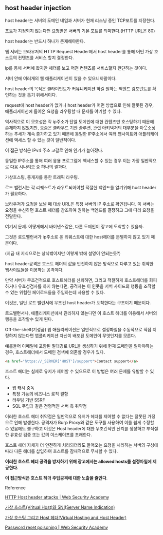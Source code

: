 ## host header injection

host header는 서버의 도메인 네임과 서버가 현재 리스닝 중인 TCP포트를 지정한다.

포트가 지정되지 않는다면 요청받은 서버의 기본 포트를 의미한다.(HTTP URL은 80)

host header는 반드시 하나가 존재해야한다.

웹 서버는 브라우저의 HTTP Request Header에서 host header를 통해 어떤 가상 호스트의 컨텐츠를 서비스 할지 결정한다.

ip를 통해 서버에 왔지만 헤더를 보고 어떤 컨텐츠를 서비스할지 판단하는 것이다.

서버 안에 여러개의 웹 애플리케이션이 있을 수 있으니까말이다.

host header의 목적은 클라이언트가 커뮤니케이션 하길 원하는 백엔드 컴포넌트를 확인하는 것을 돕기 위해서이다.

request에 host header가 없거나 host header가 어떤 방법으로 인해 잘못된 경우, 애플리케이션에 들어온 요청을 라우팅할 때 문제를 야기할 수 있다.

역사적으로 이 모호성은 각 ip주소가 단일 도메인에 대한 컨텐츠만 호스팅하기 때문에 존재하지 않았지만, 요즘은 클라우드 기반 솔루션, 관련 아키텍처의 대부분을 아웃소싱하는 추세가 계속 증가하고 있기 때문에 동일한 IP주소에서 여러 웹사이트와 애플리케이션에 액세스 할 수 있는 것이 일반적이다.

이 접근 방식은 IPv4 주소 고갈로 인해 인기가 높아졌다.

동일한 IP주소를 통해 여러 응용 프로그램에 액세스할 수 있는 경우 이는 가장 일반적으로 다음 시나리오 중 하나의 결과다.

가상호스팅, 중개자를 통한 트래픽 라우팅.

로드 밸런서는 각 리퀘스트가 라우트되어야할 적절한 백엔드를 알기위해 host header가 필요하다.

브라우저가 요청을 보낼 때 대상 URL은 특정 서버의 IP 주소로 확인됩니다. 이 서버는 요청을 수신하면 호스트 헤더를 참조하여 원하는 백엔드를 결정하고 그에 따라 요청을 전달한다.

여기서 문제. 어떻게해서 바이낸스같은, 다른 도메인이 장고에 도착할수 있을까.

그것은 로드밸런서가 ip주소로 온 리퀘스트에 대한 host헤더를 분별하지 않고 있기 때문이다.

(지금 내 지식으로는 상식밖이지만 이렇게 밖에 설명이 안되는듯?)

host header공격은 호스트 헤더의 값을 안전하지 않은 방식으로 다루고 있는 취약한 웹사이트들을 이용하는 공격이다.

만약 서버가 무조건적으로 호스트헤더를 신뢰하면, 그리고 적절하게 호스트헤더를 회피하거나 유효성검사를 하지 않는다면, 공격자는 이 인풋을 서버 사이드의 행동을 조작할수 있는 위험한 페이로드들을 주입하는데 사용할 수 있다.

이것은, 일단 로드 밸런서에 무조건 host header가 도착한다는 구조이기 때문이다.

로드밸런서나, 애플리케이션에서 관리하지 않는다면 이 호스트 헤더를 이용해서 서버의 행동을 조작할수 있게 된다.

Off-the-shelf(기성품) 웹 애플리케이션은 일반적으로 설정파일을 수동적으로 직접 지정하지 않는다면 앱플리케이션 자신이 배포된 도메인이 무엇인지를 모른다.

예를들어 이메일에 포함된 절대경로 URL을 생성하기 위해 현재 도메인을 알아야하는 경우, 호스트헤더에서 도메인 검색에 의존할 경우가 있다.

```html
<a href="https://_SERVER['HOST']/support">Contact support</a>
```

호스트 헤더는 실제로 유저가 제어할 수 있으므로 이 방법은 여러 문제를 유발할 수 있다.

- 웹 캐시 중독
- 특정 기능의 비즈니스 로직 결함
- 라우팅 기반 SSRF
- SQL 주입과 같은 전형적인 서버 측 취약점

이러한 호스트 헤더 취약점은 일반적으로 유저가 헤더를 제어할 수 없다는 잘못된 가정으로 인해 발생한다. 공격자가 Burp Proxy와 같은 도구를 사용하여 이를 쉽게 수정할 수 있음에도 불구하고 이것은 Host header에 대한 무조건적인 신뢰를 생성하고 부적절한 유효성 검증 또는 값의 이스케이프를 초래한다.

호스트 헤더 자체가 더 안전하게 처리되더라도 들어오는 요청을 처리하는 서버의 구성에 따라 다른 헤더를 삽입하여 호스트를 잠재적으로 무시할 수 있다.

**이러한 호스트 헤더 공격을 방지하기 위해 장고에서는 allowed hosts를 설정파일에 제공한다.**

**이 접근방식은 호스트 헤더 주입공격에 대한 노출을 줄인다.**

Reference

[HTTP Host header attacks | Web Security Academy](https://portswigger.net/web-security/host-header)

[가상 호스트(Vritual Host)와 SNI(Server Name Indication)](https://www.lesstif.com/ws/vritual-host-sni-server-name-indication-43843982.html)

[가상 호스팅 그리고 Host 헤더(Virtual Hosting and Host Header)](https://eminentstar.tistory.com/46)

[Password reset poisoning | Web Security Academy](https://portswigger.net/web-security/host-header/exploiting/password-reset-poisoning)

